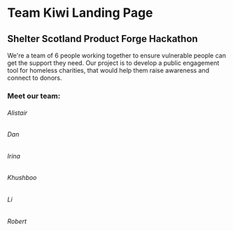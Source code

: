 # Team Kiwi Landing Page
## Shelter Scotland Product Forge Hackathon

We're a team of 6 people working together to ensure vulnerable people can get the support they need. Our project is to develop a public engagement tool for homeless charities, that would help them raise awareness and connect to donors.

### Meet our team:

###### Alistair
###### Dan
###### Irina
###### Khushboo
###### Li
###### Robert


